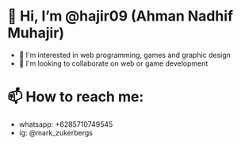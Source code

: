 # 👋 Hi, I’m @hajir09 (Ahman Nadhif Muhajir)
- 👀 I'm interested in web programming, games and graphic design
- 💞️ I'm looking to collaborate on web or game development
# 📫 How to reach me:
- whatsapp: +6285710749545
- ig: @mark_zukerbergs

<!---
hajir09/hajir09 is a ✨ special ✨ repository because its `README.md` (this file) appears on your GitHub profile.
You can click the Preview link to take a look at your changes.
--->
